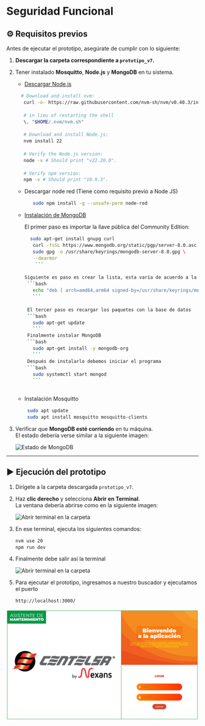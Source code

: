 # Seguridad Funcional

## ⚙️ Requisitos previos  

Antes de ejecutar el prototipo, asegúrate de cumplir con lo siguiente:

1. **Descargar la carpeta correspondiente a `prototipo_v7`.**  
2. Tener instalado **Mosquitto**, **Node.js** y **MongoDB** en tu sistema.  
   - [Descargar Node.js](https://nodejs.org/)
  
   ```bash
     # Download and install nvm:
      curl -o- https://raw.githubusercontent.com/nvm-sh/nvm/v0.40.3/install.sh | bash
      
      # in lieu of restarting the shell
      \. "$HOME/.nvm/nvm.sh"
      
      # Download and install Node.js:
      nvm install 22
      
      # Verify the Node.js version:
      node -v # Should print "v22.20.0".
      
      # Verify npm version:
      npm -v # Should print "10.9.3".
    ```
   - Descargar node red (Tiene como requisito previo a Node JS)
     
     ```bash
        sudo npm install -g --unsafe-perm node-red
     ```
   
      
   - [Instalación de MongoDB](https://www.mongodb.com/docs/manual/installation/)
     
     El primer paso es importar la llave pública del Community Edition:
      ```bash
        sudo apt-get install gnupg curl
         curl -fsSL https://www.mongodb.org/static/pgp/server-8.0.asc | \
         sudo gpg -o /usr/share/keyrings/mongodb-server-8.0.gpg \
         --dearmor
          ```
      
      Siguiente es paso es crear la lista, esta varía de acuerdo a la versión de Ubuntu, esta linea de código es para Jammy 22.04
       ```bash
         echo "deb [ arch=amd64,arm64 signed-by=/usr/share/keyrings/mongodb-server-8.0.gpg ] https://repo.mongodb.org/apt/ubuntu jammy/mongodb-org/8.2 multiverse" | sudo tee /etc/apt/sources.list.d/mongodb-org-8.2.list
         ```
       
       El tercer paso es recargar los paquetes con la base de datos
       ```bash
         sudo apt-get update
         ```
       Finalmente instalar MongoDB
       ```bash
         sudo apt-get install -y mongodb-org
         ```
       Después de instalarlo debemos iniciar el programa
       ```bash
         sudo systemctl start mongod
         ```
       
   
   - Instalación Mosquitto
     ```bash
      sudo apt update
      sudo apt install mosquitto mosquitto-clients
      ```
4. Verificar que **MongoDB esté corriendo** en tu máquina.  
   El estado debería verse similar a la siguiente imagen:  

   ![Estado de MongoDB](imagenes/mongodb.png)

---

## ▶️ Ejecución del prototipo

1. Dirígete a la carpeta descargada `prototipo_v7`.  
2. Haz **clic derecho** y selecciona **Abrir en Terminal**.  
   La ventana debería abrirse como en la siguiente imagen:  

   ![Abrir terminal en la carpeta](imagenes/terminaluno.png)

3. En ese terminal, ejecuta los siguientes comandos:  

   ```bash
   nvm use 20
   npm run dev

4. Finalmente debe salir así la terminal

    ![Abrir terminal en la carpeta](imagenes/terminal_principal.png)

5. Para ejecutar el prototipo, ingresamos a nuestro buscador y ejecutamos el puerto

   ```bash
   http://localhost:3000/
   ```
![Texto alternativo](imagenes/fotoinicio.png)

   
